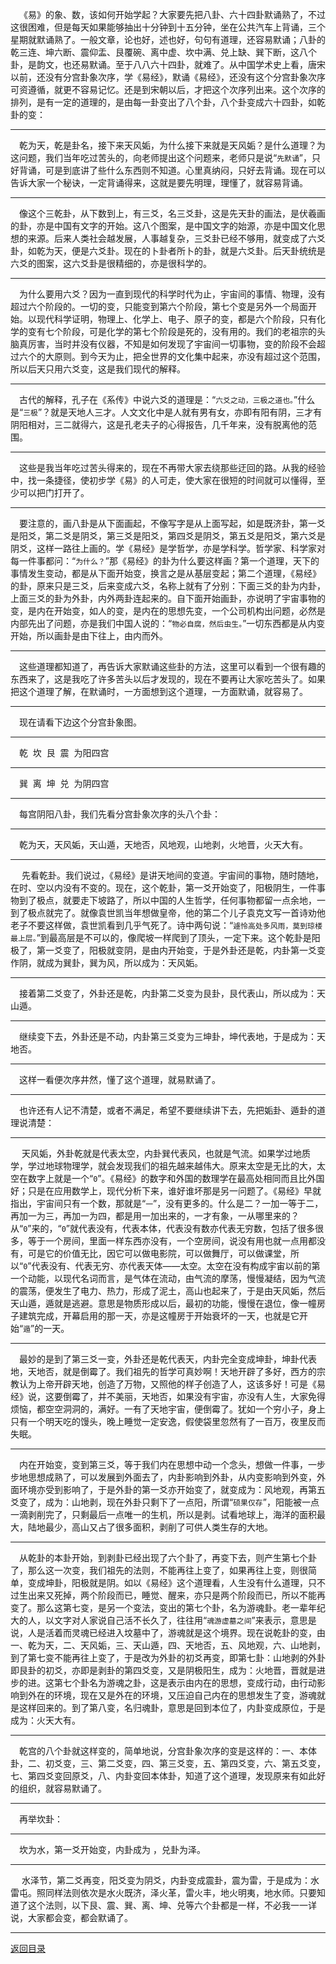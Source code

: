 &emsp;《易》的象、数，该如何开始学起？大家要先把八卦、六十四卦默诵熟了，不过这很困难，但是每天如果能够抽出十分钟到十五分钟，坐在公共汽车上背诵，三个星期就默诵熟了。一般文章，论也好，述也好，句句有道理，还容易默诵；八卦的乾三连、坤六断、震仰盂、艮覆碗、离中虚、坎中满、兑上缺、巽下断，这八个卦，是韵文，也还易默诵。至于八八六十四卦，就难了。从中国学术史上看，唐宋以前，还没有分宫卦象次序，学《易经》，默诵《易经》，还没有这个分宫卦象次序可资遵循，就更不容易记忆。还是到宋朝以后，才把这个次序列出来。这个次序的排列，是有一定的道理的，是由每一卦变出了八个卦，八个卦变成六十四卦，如乾卦的变：
___
&emsp;乾为天，乾是卦名，接下来天风姤，为什么接下来就是天风姤？是什么道理？为这问题，我们当年吃过苦头的，向老师提出这个问题来，老师只是说“``先默诵``”，只好背诵，可是到底讲了些什么东西则不知道。心里真纳闷，只好去背诵。现在可以告诉大家一个秘诀，一定背诵得来，这就是要先明理，理懂了，就容易背诵。
___
&emsp;像这个三乾卦，从下数到上，有三爻，名三爻卦，这是先天卦的画法，是伏羲画的卦，亦是中国有文字的开始。这八个图案，是中国文字的始源，亦是中国文化思想的来源。后来人类社会越发展，人事越复杂，三爻卦已经不够用，就变成了六爻卦，如乾为天，便是六爻卦。现在的卜卦者所卜的卦，就是六爻卦。后天卦统统是六爻的图案，这六爻卦是很精细的，亦是很科学的。
___
&emsp;为什么要用六爻？因为一直到现代的科学时代为止，宇宙间的事情、物理，没有超过六个阶段的。一切的变，只能变到第六个阶段，第七个变是另外一个局面开始。以现代科学证明，物理上、化学上、电子、原子的变，都是六个阶段，只有化学的变有七个阶段，可是化学的第七个阶段是死的，没有用的。我们的老祖宗的头脑真厉害，当时并没有仪器，不知是如何发现了宇宙间一切事物，变的阶段不会超过六个的大原则。到今天为止，把全世界的文化集中起来，亦没有超过这个范围，所以后天只用六爻变，这是我们现代的解释。
___
&emsp;古代的解释，孔子在《系传》中说六爻的道理是：“``六爻之动，三极之道也。``”什么是“``三极``”？就是天地人三才。人文文化中是人就有男有女，亦即有阳有阴，三才有阴阳相对，三二就得六，这是孔老夫子的心得报告，几千年来，没有脱离他的范围。
___
&emsp;这些是我当年吃过苦头得来的，现在不再带大家去绕那些迂回的路。从我的经验中，找一条捷径，使初步学《易》的人可走，使大家在很短的时间就可以懂得，至少可以把门打开了。
___
&emsp;要注意的，画八卦是从下面画起，不像写字是从上面写起，如是既济卦，第一爻是阳爻，第二爻是阴爻，第三爻是阳爻，第四爻是阴爻，第五爻是阳爻，第六爻是阴爻，这样一路往上画的。学《易经》是学哲学，亦是学科学。哲学家、科学家对每一件事都问：“``为什么？``”那《易经》的卦为什么要这样画？第一个道理，天下的事情发生变动，都是从下面开始变，换言之是从基层变起；第二个道理，《易经》的卦，原来只是三爻，后来变成六爻，名称上就有了分别：下面三爻的卦为内卦，上面三爻的卦为外卦，内外两卦连起来的。自下面开始画卦，亦说明了宇宙事物的变，是内在开始变，如人的变，是内在的思想先变，一个公司机构出问题，必然是内部先出了问题，亦是我们中国人说的：“``物必自腐，然后虫生。``”一切东西都是从内变开始，所以画卦是由下往上，由内而外。
___
&emsp;这些道理都知道了，再告诉大家默诵这些卦的方法，这里可以看到一个很有趣的东西来了，这是我吃了许多苦头以后才发现的，现在不要再让大家吃苦头了。如果把这个道理了解，在默诵时，一方面想到这个道理，一方面默诵，就容易了。
___
&emsp;现在请看下边这个分宫卦象图。
___
&emsp;乾  坎  艮  震  为阳四宫
___
&emsp;巽  离  坤  兑  为阴四宫
___
&emsp;每宫阴阳八卦，我们先看分宫卦象次序的头八个卦：
___
&emsp;乾为天，天风姤，天山遁，天地否，风地观，山地剥，火地晋，火天大有。
___
&emsp; 先看乾卦。我们说过，《易经》是讲天地间的变道。宇宙间的事物，随时随地，在时、空以内没有不变的。现在，这个乾卦，第一爻开始变了，阳极阴生，一件事物到了极点，就要走下坡路了，所以中国的人生哲学，任何事物都留一点余地，一到了极点就完了。就像袁世凯当年想做皇帝，他的第二个儿子袁克文写一首诗劝他老子不要这样做，袁世凯看到几乎气死了。诗中两句说：“``遽怜高处多风雨，莫到琼楼最上层。``”到最高层是不可以的，像爬坡一样爬到了顶头，一定下来。这个乾卦是阳极了，第一爻变了，阳极就变阴，是由内开始变，于是外卦还是乾，内卦第一爻变作阴，就成为巽卦，巽为风，所以成为：天风姤。
___
&emsp;接着第二爻变了，外卦还是乾，内卦第二爻变为艮卦，艮代表山，所以成为：天山遁。
___
&emsp;继续变下去，外卦还是不动，内卦第三爻变为三坤卦，坤代表地，于是成为：天地否。
___
&emsp;这样一看便次序井然，懂了这个道理，就易默诵了。
___
&emsp;也许还有人记不清楚，或者不满足，希望不要继续讲下去，先把姤卦、遁卦的道理说清楚：
___
&emsp; 天风姤，外卦乾就是代表太空，内卦巽代表风，也就是气流。如果学过地质学，学过地球物理学，就会发现我们的祖先越来越伟大。原来太空是无比的大，太空在数字上就是一个“``0``”。《易经》的数字和外国的数理学在最高处相同而且比外国好；只是在应用数学上，现代分析下来，谁好谁坏那是另一问题了。《易经》早就指出，宇宙间只有一个数，那就是“``一``”，没有更多的。什么是二？一加一等于二，再加一为三，再加一为四，都是用一加出来的，一才有象，一从哪里来的？从“``0``”来的，“``0``”就代表没有，代表本体，代表没有数亦代表无穷数，包括了很多很多，等于一个房间，里面一样东西亦没有，一个空房间，说没有用也就一点用都没有，可是它的价值无比，因它可以做电影院，可以做舞厅，可以做课堂，所以“``0``”代表没有、代表无穷、亦代表天体——太空。太空在没有构成宇宙以前的第一个动能，以现代名词而言，是气体在流动，由气流的摩荡，慢慢凝结，因为气流的震荡，便发生了电力、热力，形成了泥土，高山也起来了，于是由天风姤，然后天山遁，遁就是逃避。意思是物质形成以后，最初的功能，慢慢在退位，像一幢房子建筑完成，开幕启用的那一天，亦是这幢房于开始衰坏的一天，也就是它开始“``遁``”的一天。
___
&emsp;最妙的是到了第三爻一变，外卦还是乾代表天，内卦完全变成坤卦，坤卦代表地，天地否，就是倒霉了。我们祖先的哲学可真妙啊！天地开辟了多好，西方的宗教认为上帝开辟天地，创造了万物，又照他的样子创造了人，这该多好！可是《易经》说，这要倒霉了，并不美丽，天地否，如果没有宇宙，亦没有人生，大家免得烦恼，都空空洞洞的，满好。一有了天地宇宙，便倒霉了。犹如一个穷小子，身上只有一个明天吃的馒头，晚上睡觉一定安逸，假使袋里忽然有了一百万，夜里反而失眠。
___
&emsp;内在开始变，变到第三爻，等于我们内在思想中动一个念头，想做一件事，一步步地思想成熟了，可以发展到外面去了，内卦影响到外卦，从内变影响到外变，外面环境亦受到影响了，于是外卦的第一爻亦开始变了，就变成为：风地观，再第五爻变了，成为：山地剥，现在外卦只剩下了一点阳，所谓“``硕果仅存``”，阳能被一点一滴剥削完了，只剩最后一点唯一的生机，所以是剥。试看地球上，海洋的面积最大，陆地最少，高山又占了很多面积，剥削了可供人类生存的大地。
___
&emsp;从乾卦的本卦开始，到剥卦已经出现了六个卦了，再变下去，则产生第七个卦了，那么这一次变，我们祖先的法则，不能再往上变了，如果再往上变，则很简单，变成坤卦，阳极就是阴。如以《易经》这个道理看，人生没有什么道理，只不过生出来又死掉，两个阶段而已，睡觉、醒来，亦只是两个阶段而已，所以不能再变了。那么这第七变，是另一个变法，变出的第七个卦，名为游魂卦。老一辈年纪大的人，以文字对人家说自己活不长久了，往往用“``魂游虚墓之间``”来表示，意思是说，人是活着而灵魂已经进入坟墓中了，游魂就是这个境界。现在说乾卦的变，由一、乾为天，二、天风姤，三、天山遁，四、天地否，五、风地观，六、山地剥，到了第七变不能再往上变了，于是改为外卦的初爻再变，即第七卦：山地剥的外卦即艮卦的初爻，亦即是剥卦的第四爻变，又是阴极阳生，成为：火地晋，晋就是进步的进。这第七个卦名为游魂之卦，这是表示由内在的思想，变成行动，由行动影响到外在的环境，现在又是外在的环境，又压迫自己内在的思想发生了变，游魂就是这样回来的。到了第八变，名归魂卦，意思是回到本位了，内卦变成原位，于是成为：火天大有。
___
&emsp;乾宫的八个卦就这样变的，简单地说，分宫卦象次序的变是这样的：一、本体卦，二、初爻变，三、第二爻变，四、第三爻变，五、第四爻变，六、第五爻变，七、第四爻变回原爻，八、内卦变回本体卦，知道了这个道理，发现原来有如此好的组织，就容易默诵了。
___
&emsp;再举坎卦：
___
&emsp;坎为水，第一爻开始变，内卦成为 ，兑卦为泽。
___
&emsp; 水泽节，第二爻再变，阳爻变为阴爻，内卦变成震卦，震为雷，于是成为：水雷屯。照同样法则依次是水火既济，泽火革，雷火丰，地火明夷，地水师。只要知道了这个法则，以下艮、震、巽、离、坤、兑等六个卦都是一样，不必我一一详说，大家都会变，都会默诵了。
___
[返回目录](../../master/README.md#目录)